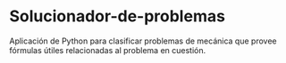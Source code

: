 # Solucionador-de-problemas
Aplicación de Python para clasificar problemas de mecánica que provee fórmulas útiles relacionadas al problema en cuestión.
